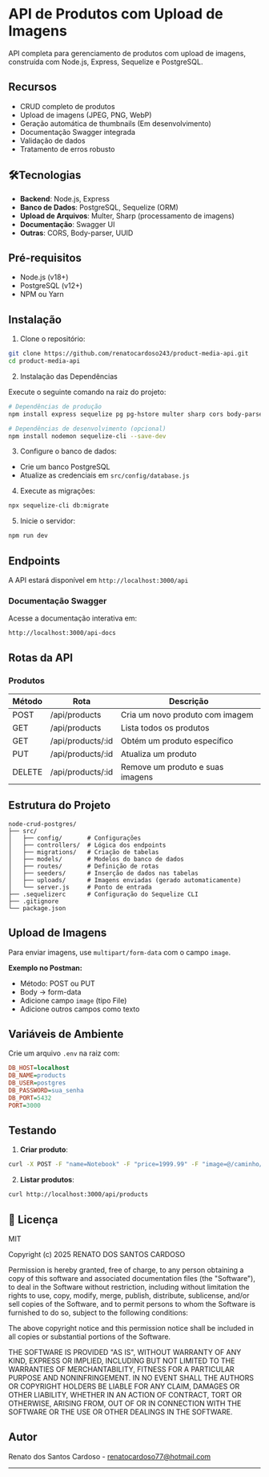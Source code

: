 # API de Produtos com Upload de Imagens

API completa para gerenciamento de produtos com upload de imagens, construída com Node.js, Express, Sequelize e PostgreSQL.

## Recursos

- CRUD completo de produtos
- Upload de imagens (JPEG, PNG, WebP)
- Geração automática de thumbnails (Em desenvolvimento)
- Documentação Swagger integrada
- Validação de dados
- Tratamento de erros robusto

## 🛠Tecnologias

- **Backend**: Node.js, Express
- **Banco de Dados**: PostgreSQL, Sequelize (ORM)
- **Upload de Arquivos**: Multer, Sharp (processamento de imagens)
- **Documentação**: Swagger UI
- **Outras**: CORS, Body-parser, UUID

## Pré-requisitos

- Node.js (v18+)
- PostgreSQL (v12+)
- NPM ou Yarn

## Instalação

1. Clone o repositório:
```bash
git clone https://github.com/renatocardoso243/product-media-api.git
cd product-media-api
```

2. Instalação das Dependências

Execute o seguinte comando na raiz do projeto:

```bash
# Dependências de produção
npm install express sequelize pg pg-hstore multer sharp cors body-parser dotenv swagger-ui-express swagger-jsdoc uuid

# Dependências de desenvolvimento (opcional)
npm install nodemon sequelize-cli --save-dev
```

3. Configure o banco de dados:
- Crie um banco PostgreSQL
- Atualize as credenciais em `src/config/database.js`

4. Execute as migrações:
```bash
npx sequelize-cli db:migrate
```

5. Inicie o servidor:
```bash
npm run dev
```

## Endpoints

A API estará disponível em `http://localhost:3000/api`

### Documentação Swagger
Acesse a documentação interativa em:
```
http://localhost:3000/api-docs
```

## Rotas da API

### Produtos
| Método | Rota               | Descrição                          |
|--------|--------------------|-----------------------------------|
| POST   | /api/products      | Cria um novo produto com imagem    |
| GET    | /api/products      | Lista todos os produtos            |
| GET    | /api/products/:id  | Obtém um produto específico        |
| PUT    | /api/products/:id  | Atualiza um produto                |
| DELETE | /api/products/:id  | Remove um produto e suas imagens   |

## Estrutura do Projeto

```
node-crud-postgres/
├── src/
│   ├── config/       # Configurações
│   ├── controllers/  # Lógica dos endpoints
│   ├── migrations/   # Criação de tabelas
│   ├── models/       # Modelos do banco de dados
│   ├── routes/       # Definição de rotas
│   ├── seeders/      # Inserção de dados nas tabelas
│   ├── uploads/      # Imagens enviadas (gerado automaticamente)
│   └── server.js     # Ponto de entrada
├── .sequelizerc      # Configuração do Sequelize CLI
├── .gitignore
└── package.json
```

## Upload de Imagens

Para enviar imagens, use `multipart/form-data` com o campo `image`.

**Exemplo no Postman:**
- Método: POST ou PUT
- Body → form-data
- Adicione campo `image` (tipo File)
- Adicione outros campos como texto

## Variáveis de Ambiente

Crie um arquivo `.env` na raiz com:

```ini
DB_HOST=localhost
DB_NAME=products
DB_USER=postgres
DB_PASSWORD=sua_senha
DB_PORT=5432
PORT=3000
```

## Testando

1. **Criar produto**:
```bash
curl -X POST -F "name=Notebook" -F "price=1999.99" -F "image=@/caminho/da/imagem.jpg" http://localhost:3000/api/products
```

2. **Listar produtos**:
```bash
curl http://localhost:3000/api/products
```

## 📄 Licença

MIT

Copyright (c) 2025 RENATO DOS SANTOS CARDOSO

Permission is hereby granted, free of charge, to any person obtaining a copy
of this software and associated documentation files (the "Software"), to deal
in the Software without restriction, including without limitation the rights
to use, copy, modify, merge, publish, distribute, sublicense, and/or sell
copies of the Software, and to permit persons to whom the Software is
furnished to do so, subject to the following conditions:

The above copyright notice and this permission notice shall be included in all
copies or substantial portions of the Software.

THE SOFTWARE IS PROVIDED "AS IS", WITHOUT WARRANTY OF ANY KIND, EXPRESS OR
IMPLIED, INCLUDING BUT NOT LIMITED TO THE WARRANTIES OF MERCHANTABILITY,
FITNESS FOR A PARTICULAR PURPOSE AND NONINFRINGEMENT. IN NO EVENT SHALL THE
AUTHORS OR COPYRIGHT HOLDERS BE LIABLE FOR ANY CLAIM, DAMAGES OR OTHER
LIABILITY, WHETHER IN AN ACTION OF CONTRACT, TORT OR OTHERWISE, ARISING FROM,
OUT OF OR IN CONNECTION WITH THE SOFTWARE OR THE USE OR OTHER DEALINGS IN THE
SOFTWARE.

## Autor

Renato dos Santos Cardoso - renatocardoso77@hotmail.com

---

